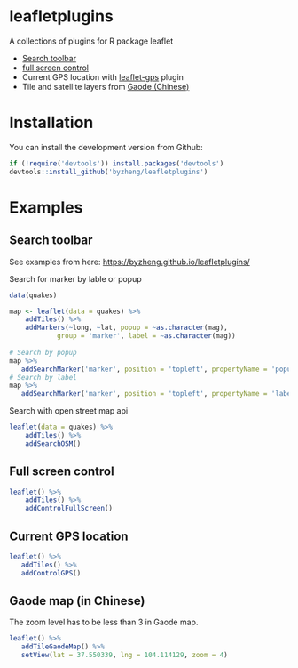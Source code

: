 # leafletplugins
A collections of plugins for R package leaflet

* [Search toolbar](https://github.com/stefanocudini/leaflet-search)
* [full screen control](https://github.com/brunob/leaflet.fullscreen)
* Current GPS location with [leaflet-gps](https://github.com/stefanocudini/leaflet-gps) plugin
* Tile and satellite layers from [Gaode (Chinese)](http://ditu.amap.com/)

# Installation

You can install the development version from Github:

```r
if (!require('devtools')) install.packages('devtools')
devtools::install_github('byzheng/leafletplugins')
```

# Examples

## Search toolbar

See examples from here: https://byzheng.github.io/leafletplugins/

Search for marker by lable or popup

```r
data(quakes)

map <- leaflet(data = quakes) %>%
	addTiles() %>%
	addMarkers(~long, ~lat, popup = ~as.character(mag),
			group = 'marker', label = ~as.character(mag))
			
# Search by popup
map %>% 
   addSearchMarker('marker', position = 'topleft', propertyName = 'popup')
# Search by label
map %>% 
   addSearchMarker('marker', position = 'topleft', propertyName = 'label')

```

Search with open street map api

```r
leaflet(data = quakes) %>%
    addTiles() %>%
    addSearchOSM()
```

## Full screen control

```r
leaflet() %>%
    addTiles() %>%
    addControlFullScreen()
```

## Current GPS location

```r
leaflet() %>%
   addTiles() %>%
   addControlGPS()
```

## Gaode map (in Chinese)

The zoom level has to be less than 3 in Gaode map.
```r
leaflet() %>%
   addTileGaodeMap() %>%
   setView(lat = 37.550339, lng = 104.114129, zoom = 4)
```
